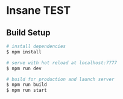 # Insane TEST

## Build Setup

```bash
# install dependencies
$ npm install

# serve with hot reload at localhost:7777
$ npm run dev

# build for production and launch server
$ npm run build
$ npm run start
```
